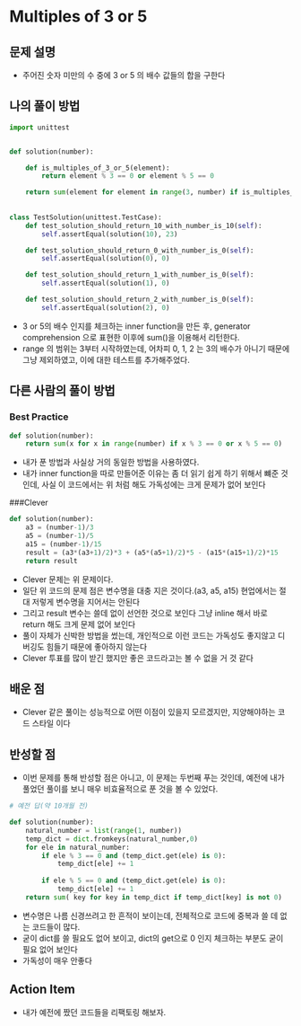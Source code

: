 # Multiples of 3 or 5 

## 문제 설명

*   주어진 숫자 미만의 수 중에 3 or 5 의 배수 값들의 합을 구한다

## 나의 풀이 방법

```python
import unittest


def solution(number):

    def is_multiples_of_3_or_5(element):
        return element % 3 == 0 or element % 5 == 0

    return sum(element for element in range(3, number) if is_multiples_of_3_or_5(element))
    
    
class TestSolution(unittest.TestCase):
    def test_solution_should_return_10_with_number_is_10(self):
        self.assertEqual(solution(10), 23)

    def test_solution_should_return_0_with_number_is_0(self):
        self.assertEqual(solution(0), 0)

    def test_solution_should_return_1_with_number_is_0(self):
        self.assertEqual(solution(1), 0)

    def test_solution_should_return_2_with_number_is_0(self):
        self.assertEqual(solution(2), 0)
```

*   3 or 5의 배수 인지를 체크하는 inner function을 만든 후, generator comprehension 으로 표현한 이후에 sum()을 이용해서 리턴한다.
*   range 의 범위는 3부터 시작하였는데, 어차피 0, 1, 2 는 3의 배수가 아니기 때문에 그냥 제외하였고, 이에 대한 테스트를 추가해주었다.

## 다른 사람의 풀이 방법

### Best Practice

```python
def solution(number):
    return sum(x for x in range(number) if x % 3 == 0 or x % 5 == 0)
```

*   내가 푼 방법과 사실상 거의 동일한 방법을 사용하였다.
*   내가 inner function을 따로 만들어준 이유는 좀 더 읽기 쉽게 하기 위해서 뺴준 것인데, 사실 이 코드에서는 위 처럼 해도 가독성에는 크게 문제가 없어 보인다

###Clever

```python
def solution(number):
    a3 = (number-1)/3
    a5 = (number-1)/5
    a15 = (number-1)/15
    result = (a3*(a3+1)/2)*3 + (a5*(a5+1)/2)*5 - (a15*(a15+1)/2)*15
    return result
```

*   Clever 문제는 위 문제이다.
*   일단 위 코드의 문제 점은 변수명을 대충 지은 것이다.(a3, a5, a15) 현업에서는 절대 저렇게 변수명을 지어서는 안된다
*   그리고 result 변수는 쓸데 없이 선언한 것으로 보인다 그냥 inline 해서 바로 return 해도 크게 문제 없어 보인다
*   풀이 자체가 신박한 방법을 썼는데, 개인적으로 이런 코드는 가독성도 좋지않고 디버깅도 힘들기 때문에 좋아하지 않는다
*   Clever 투표를 많이 받긴 했지만 좋은 코드라고는 볼 수 없을 거 것 같다

## 배운 점

*   Clever 같은 풀이는 성능적으로 어떤 이점이 있을지 모르겠지만, 지양해야하는 코드 스타일 이다

## 반성할 점

*   이번 문제를 통해 반성할 점은 아니고,  이 문제는 두번째 푸는 것인데, 예전에 내가 풀었던 풀이를 보니 매우 비효율적으로 푼 것을 볼 수 있었다.

```python
# 예전 답(약 10개월 전)

def solution(number):
    natural_number = list(range(1, number))
    temp_dict = dict.fromkeys(natural_number,0)
    for ele in natural_number:
        if ele % 3 == 0 and (temp_dict.get(ele) is 0):
            temp_dict[ele] += 1
            
        if ele % 5 == 0 and (temp_dict.get(ele) is 0):
            temp_dict[ele] += 1    
    return sum( key for key in temp_dict if temp_dict[key] is not 0)
```

*   변수명은 나름 신경쓰려고 한 흔적이 보이는데, 전체적으로 코드에 중복과 쓸 데 없는 코드들이 많다.
*   굳이 dict를 쓸 필요도 없어 보이고, dict의 get으로 0 인지 체크하는 부분도 굳이 필요 없어 보인다
*   가독성이 매우 안좋다

## Action Item

*   내가 예전에 짰던 코드들을 리팩토링 해보자.